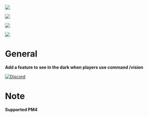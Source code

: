 [![](https://poggit.pmmp.io/shield.state/NightVision)](https://poggit.pmmp.io/p/NightVision)

<a href="https://poggit.pmmp.io/p/NightVision"><img src="https://poggit.pmmp.io/shield.state/NightVision"></a>

[![](https://poggit.pmmp.io/shield.api/NightVision)](https://poggit.pmmp.io/p/NightVision)

<a href="https://poggit.pmmp.io/p/NightVision"><img src="https://poggit.pmmp.io/shield.api/NightVision"></a>

# General
**Add a feature to see in the dark when players use command /vision**


[![Discord](https://img.shields.io/discord/965662639168569394.svg?label=&logo=discord&logoColor=ffffff&color=7389D8&labelColor=6A7EC2)](https://discord.gg/34PC5u9W)

# Note
**Supported PM4**


